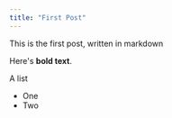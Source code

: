 ```yaml
---
title: "First Post"
---
```


This is the first post, written in markdown

Here's **bold text**.

A list

- One
- Two
